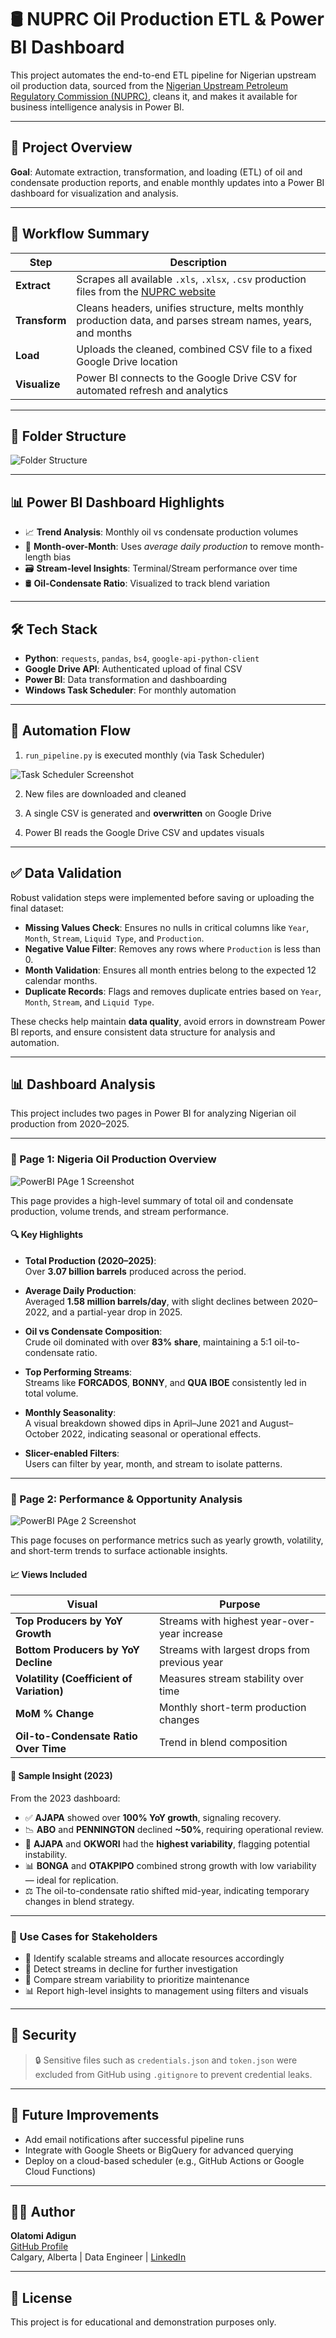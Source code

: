 # 🛢️ NUPRC Oil Production ETL & Power BI Dashboard

This project automates the end-to-end ETL pipeline for Nigerian upstream oil production data, sourced from the [Nigerian Upstream Petroleum Regulatory Commission (NUPRC)](https://www.nuprc.gov.ng/), cleans it, and makes it available for business intelligence analysis in Power BI.

---

## 🚀 Project Overview

**Goal**: Automate extraction, transformation, and loading (ETL) of oil and condensate production reports, and enable monthly updates into a Power BI dashboard for visualization and analysis.

---

## 🔁 Workflow Summary

| Step        | Description |
|-------------|-------------|
| **Extract** | Scrapes all available `.xls`, `.xlsx`, `.csv` production files from the [NUPRC website](https://www.nuprc.gov.ng/oil-production-status-report/) |
| **Transform** | Cleans headers, unifies structure, melts monthly production data, and parses stream names, years, and months |
| **Load** | Uploads the cleaned, combined CSV file to a fixed Google Drive location |
| **Visualize** | Power BI connects to the Google Drive CSV for automated refresh and analytics |

---

## 📁 Folder Structure

![Folder Structure](folder_structure.png)


---

## 📊 Power BI Dashboard Highlights

- 📈 **Trend Analysis**: Monthly oil vs condensate production volumes  
- 🔁 **Month-over-Month**: Uses *average daily production* to remove month-length bias  
- 🗃️ **Stream-level Insights**: Terminal/Stream performance over time  
- 🛢️ **Oil-Condensate Ratio**: Visualized to track blend variation  

---

## 🛠️ Tech Stack

- **Python**: `requests`, `pandas`, `bs4`, `google-api-python-client`
- **Google Drive API**: Authenticated upload of final CSV
- **Power BI**: Data transformation and dashboarding
- **Windows Task Scheduler**: For monthly automation

---

## 🧠 Automation Flow

1. `run_pipeline.py` is executed monthly (via Task Scheduler)

![Task Scheduler Screenshot](task_scheduler.png)

2. New files are downloaded and cleaned

3. A single CSV is generated and **overwritten** on Google Drive
4. Power BI reads the Google Drive CSV and updates visuals

---

## ✅ Data Validation

Robust validation steps were implemented before saving or uploading the final dataset:

- **Missing Values Check**: Ensures no nulls in critical columns like `Year`, `Month`, `Stream`, `Liquid Type`, and `Production`.
- **Negative Value Filter**: Removes any rows where `Production` is less than 0.
- **Month Validation**: Ensures all month entries belong to the expected 12 calendar months.
- **Duplicate Records**: Flags and removes duplicate entries based on `Year`, `Month`, `Stream`, and `Liquid Type`.

These checks help maintain **data quality**, avoid errors in downstream Power BI reports, and ensure consistent data structure for analysis and automation.

---

## 📊 Dashboard Analysis

This project includes two pages in Power BI for analyzing Nigerian oil production from 2020–2025.

---

### 📄 Page 1: Nigeria Oil Production Overview

![PowerBI PAge 1 Screenshot](PowerBI1.png)

This page provides a high-level summary of total oil and condensate production, volume trends, and stream performance.

#### 🔍 Key Highlights

- **Total Production (2020–2025)**:  
  Over **3.07 billion barrels** produced across the period.

- **Average Daily Production**:  
  Averaged **1.58 million barrels/day**, with slight declines between 2020–2022, and a partial-year drop in 2025.

- **Oil vs Condensate Composition**:  
  Crude oil dominated with over **83% share**, maintaining a 5:1 oil-to-condensate ratio.

- **Top Performing Streams**:  
  Streams like **FORCADOS**, **BONNY**, and **QUA IBOE** consistently led in total volume.

- **Monthly Seasonality**:  
  A visual breakdown showed dips in April–June 2021 and August–October 2022, indicating seasonal or operational effects.

- **Slicer-enabled Filters**:  
  Users can filter by year, month, and stream to isolate patterns.

---

### 📄 Page 2: Performance & Opportunity Analysis

![PowerBI PAge 2 Screenshot](PowerBI2.png)

This page focuses on performance metrics such as yearly growth, volatility, and short-term trends to surface actionable insights.

#### 📈 Views Included

| Visual | Purpose |
|--------|---------|
| **Top Producers by YoY Growth** | Streams with highest year-over-year increase |
| **Bottom Producers by YoY Decline** | Streams with largest drops from previous year |
| **Volatility (Coefficient of Variation)** | Measures stream stability over time |
| **MoM % Change** | Monthly short-term production changes |
| **Oil-to-Condensate Ratio Over Time** | Trend in blend composition |

#### 🧪 Sample Insight (2023)

From the 2023 dashboard:

- ✅ **AJAPA** showed over **100% YoY growth**, signaling recovery.
- 📉 **ABO** and **PENNINGTON** declined **~50%**, requiring operational review.
- 🔁 **AJAPA** and **OKWORI** had the **highest variability**, flagging potential instability.
- 📊 **BONGA** and **OTAKPIPO** combined strong growth with low variability — ideal for replication.
- ⚖️ The oil-to-condensate ratio shifted mid-year, indicating temporary changes in blend strategy.

---

### 💼 Use Cases for Stakeholders

- 📍 Identify scalable streams and allocate resources accordingly
- 🚩 Detect streams in decline for further investigation
- 🔁 Compare stream variability to prioritize maintenance
- 📊 Report high-level insights to management using filters and visuals

---

## 🔐 Security

> 🔒 Sensitive files such as `credentials.json` and `token.json` were excluded from GitHub using `.gitignore` to prevent credential leaks.

---

## 🧪 Future Improvements

- Add email notifications after successful pipeline runs
- Integrate with Google Sheets or BigQuery for advanced querying
- Deploy on a cloud-based scheduler (e.g., GitHub Actions or Google Cloud Functions)

---

## 🙋‍♂️ Author

**Olatomi Adigun**  
[GitHub Profile](https://github.com/OlatomiAdigun)  
Calgary, Alberta | Data Engineer | [LinkedIn](https://www.linkedin.com/in/olatomiadigun)

---

## 📝 License

This project is for educational and demonstration purposes only.

